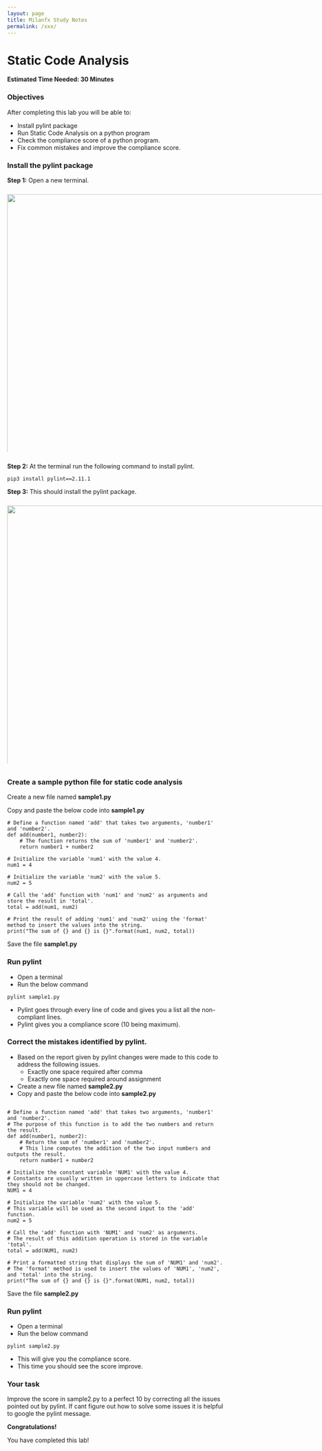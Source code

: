 ```yaml
---
layout: page
title: Milanfx Study Notes
permalink: /xxx/
---
```




# Static Code Analysis

**Estimated Time Needed: 30 Minutes**

### Objectives

After completing this lab you will be able to:

- Install pylint package
- Run Static Code Analysis on a python program
- Check the compliance score of a python program.
- Fix common mistakes and improve the compliance score.

### Install the pylint package

**Step 1:** Open a new terminal.

<div align="center"><div style="display: inline-grid; border: 3px solid var(--word); margin:10px 0px;"><img src="https://cf-courses-data.s3.us.cloud-object-storage.appdomain.cloud/IBMDeveloperSkillsNetwork-PY0222EN-SkillsNetwork/labs/module_1/images/new-terminal.png" style="width:880px; max-height:600px; object-fit:contain;"></div></div>

**Step 2:** At the terminal run the following command to install pylint.

```
pip3 install pylint==2.11.1
```

**Step 3:** This should install the pylint package.
<div align="center"><div style="display: inline-grid; border: 3px solid var(--word); margin:10px 0px;"><img src="https://cf-courses-data.s3.us.cloud-object-storage.appdomain.cloud/IBMDeveloperSkillsNetwork-PY0222EN-SkillsNetwork/labs/module_1/images/pylint_pip.png" style="width:880px; max-height:600px; object-fit:contain;"></div></div>

### Create a sample python file for static code analysis

Create a new file named **sample1.py**

Copy and paste the below code into **sample1.py**

```
# Define a function named 'add' that takes two arguments, 'number1' and 'number2'.
def add(number1, number2):
    # The function returns the sum of 'number1' and 'number2'.
    return number1 + number2

# Initialize the variable 'num1' with the value 4.
num1 = 4

# Initialize the variable 'num2' with the value 5.
num2 = 5

# Call the 'add' function with 'num1' and 'num2' as arguments and store the result in 'total'.
total = add(num1, num2)

# Print the result of adding 'num1' and 'num2' using the 'format' method to insert the values into the string.
print("The sum of {} and {} is {}".format(num1, num2, total))

```

Save the file **sample1.py**

### Run pylint

- Open a terminal
- Run the below command

```
pylint sample1.py
```

- Pylint goes through every line of code and gives you a list all the non-compliant lines.
- Pylint gives you a compliance score (10 being maximum).

### Correct the mistakes identified by pylint.

- Based on the report given by pylint changes were made to this code to address the following issues.
    * Exactly one space required after comma
    * Exactly one space required around assignment
- Create a new file named **sample2.py**
- Copy and paste the below code into **sample2.py**

```

# Define a function named 'add' that takes two arguments, 'number1' and 'number2'.
# The purpose of this function is to add the two numbers and return the result.
def add(number1, number2):
    # Return the sum of 'number1' and 'number2'.
    # This line computes the addition of the two input numbers and outputs the result.
    return number1 + number2

# Initialize the constant variable 'NUM1' with the value 4.
# Constants are usually written in uppercase letters to indicate that they should not be changed.
NUM1 = 4

# Initialize the variable 'num2' with the value 5.
# This variable will be used as the second input to the 'add' function.
num2 = 5

# Call the 'add' function with 'NUM1' and 'num2' as arguments.
# The result of this addition operation is stored in the variable 'total'.
total = add(NUM1, num2)

# Print a formatted string that displays the sum of 'NUM1' and 'num2'.
# The 'format' method is used to insert the values of 'NUM1', 'num2', and 'total' into the string.
print("The sum of {} and {} is {}".format(NUM1, num2, total))

```

Save the file **sample2.py**

### Run pylint

- Open a terminal
- Run the below command

```
pylint sample2.py
```
- This will give you the compliance score.
- This time you should see the score improve.

### Your task

Improve the score in sample2.py to a perfect 10 by correcting all the issues pointed out by pylint. If cant figure out how to solve some issues it is helpful to google the pylint message.

**Congratulations!**

You have completed this lab!



